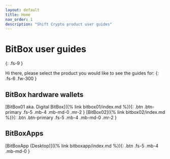 ```yaml
---
layout: default
title: Home
nav_order: 1
description: "Shift Crypto product user guides"
---
```


# BitBox user guides
{: .fs-9 }

Hi there, please select the product you would like to see the guides for:
{: .fs-6 .fw-300 }

## BitBox hardware wallets
[BitBox01 aka. Digital BitBox]({% link bitbox01/index.md %}){: .btn .btn-primary .fs-5 .mb-4 .mb-md-0 .mr-2 }
[BitBox02]({% link bitbox02/index.md %}){: .btn .btn-primary .fs-5 .mb-4 .mb-md-0 .mr-2 }


## BitBoxApps
[BitBoxApp (Desktop)]({% link bitboxapp/index.md %}){: .btn .fs-5 .mb-4 .mb-md-0 }
